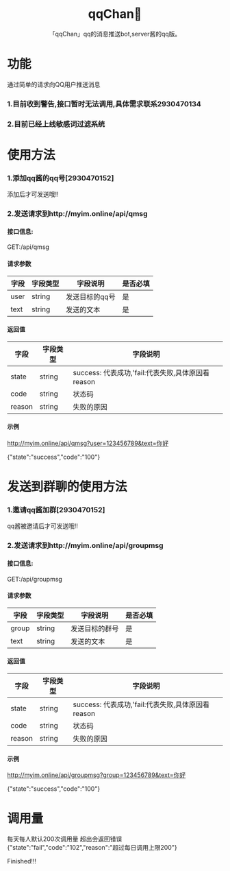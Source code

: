 <h1 align="center">qqChan🐧</h1>




<div align="center">


「qqChan」qq的消息推送bot,server酱的qq版。


</div>

# 功能

通过简单的请求向QQ用户推送消息

### 1.目前收到警告,接口暂时无法调用,具体需求联系2930470134
### 2.目前已经上线敏感词过滤系统


# 使用方法

### 1.添加qq酱的qq号[2930470152]

添加后才可发送哦!!

### 2.发送请求到http://myim.online/api/qmsg

#### 接口信息:

GET:/api/qmsg

#### 请求参数


字段       |字段类型       |字段说明 |是否必填|
------------|-----------|-----------|-----------|
user       |string        |发送目标的qq号| 是|
text       |string        |发送的文本| 是|


#### 返回值


字段       |字段类型       |字段说明 |
------------|-----------|-----------|
state       |string        |success: 代表成功,'fail:代表失败,具体原因看reason|
code       |string        |状态码|
reason      |string        |失败的原因|


#### 示例
http://myim.online/api/qmsg?user=123456789&text=你好

{"state":"success","code":"100"}

# 发送到群聊的使用方法


### 1.邀请qq酱加群[2930470152]

qq酱被邀请后才可发送哦!!

### 2.发送请求到http://myim.online/api/groupmsg

#### 接口信息:

GET:/api/groupmsg

#### 请求参数


字段       |字段类型       |字段说明 |是否必填|
------------|-----------|-----------|-----------|
group       |string        |发送目标的群号| 是|
text       |string        |发送的文本| 是|




#### 返回值


字段       |字段类型       |字段说明 |
------------|-----------|-----------|
state       |string        |success: 代表成功,'fail:代表失败,具体原因看reason|
code       |string        |状态码|
reason      |string        |失败的原因|


#### 示例
http://myim.online/api/groupmsg?group=123456789&text=你好

{"state":"success","code":"100"}



# 调用量

每天每人默认200次调用量
超出会返回错误
{"state":"fail","code":"102","reason":"超过每日调用上限200"}


Finished!!!
